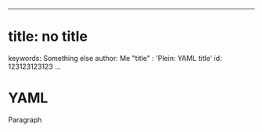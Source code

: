 


---
# title: no title
keywords: Something else
author: Me
	"title"  : 'Plein: YAML title'
id: 123123123123
...

# YAML

Paragraph
